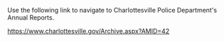 Use the following link to navigate to Charlottesville Police Department's Annual Reports.

https://www.charlottesville.gov/Archive.aspx?AMID=42
